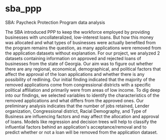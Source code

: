 # sba_ppp
SBA: Paycheck Protection Program data analysis

The SBA introduced PPP to keep the workforce employed by providing businesses with
uncollateralized, low-interest loans. But how this money was allocated and what types of
businesses were actually benefited from the program remains the question, as many
applications were removed from the application datasets without explanation. For our project,
we analyzed 2 datasets containing information on approved and rejected loans of businesses
from the state of Georgia. Our aim was to figure out whether there are any regional,
economical, demographical, and political factors that affect the approval of the loan
applications and whether there is any possibility of redlining. Our initial finding indicated
that the majority of the removed applications come from congressional districts with a
specific political affiliation and primarily were from areas of low income. To dig deep into
our findings, we selected variables to identify the characteristics of the removed applications
and what differs from the approved ones. Our preliminary analysis indicates that the number
of jobs retained, Lender organization, Congressional district, Racial Demography, and Type
of Business are influencing factors and may affect the allocation and approval of loans.
Models like regression and decision trees will help to classify the influential factors behind an
application's acceptance/removal and to predict whether or not a loan will be removed from
the application dataset.
